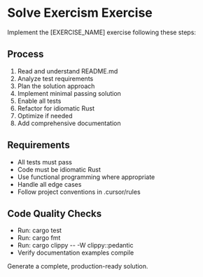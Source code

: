 # Solve Exercism Exercise

Implement the [EXERCISE_NAME] exercise following these steps:

## Process
1. Read and understand README.md
2. Analyze test requirements
3. Plan the solution approach
4. Implement minimal passing solution
5. Enable all tests
6. Refactor for idiomatic Rust
7. Optimize if needed
8. Add comprehensive documentation

## Requirements
- All tests must pass
- Code must be idiomatic Rust
- Use functional programming where appropriate
- Handle all edge cases
- Follow project conventions in .cursor/rules

## Code Quality Checks
- Run: cargo test
- Run: cargo fmt
- Run: cargo clippy -- -W clippy::pedantic
- Verify documentation examples compile

Generate a complete, production-ready solution.